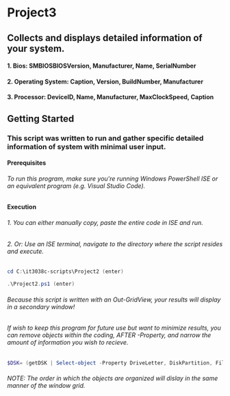 # Project3
## Collects and displays detailed information of your system.
#### 1. Bios: SMBIOSBIOSVersion, Manufacturer, Name, SerialNumber
#### 2. Operating System: Caption, Version, BuildNumber, Manufacturer
#### 3. Processor: DeviceID, Name, Manufacturer, MaxClockSpeed, Caption
## Getting Started
### This script was written to run and gather specific detailed information of system with minimal user input.

#### Prerequisites
###### To run this program, make sure you're running Windows PowerShell ISE or an equivalent program (e.g. Visual Studio Code). 

#### Execution
###### 1. You can either manually copy, paste the entire code in ISE and run.
###### 2. Or: Use an ISE terminal, navigate to the directory where the script resides and execute.
```Powershell
cd C:\it3038c-scripts\Project2 (enter)
```
```Powershell
.\Project2.ps1 (enter)
```
###### Because this script is written with an *Out-GridView*, your results will display in a secondary window!

###### If wish to keep this program for future use but want to minimize results, you can remove objects within the coding, AFTER *-Property*, and narrow the amount of information you wish to recieve.
```PowerShell
$DSK= (getDSK | Select-object -Property DriveLetter, DiskPartition, FileSystem, Status, VolumeName, Description, DiskSizeGB, FreeSpaceGB , PercentageFree, DiskModel);
``` 
###### NOTE: The order in which the objects are organized will dislay in the same manner of the window grid.

